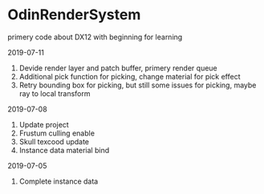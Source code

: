# OdinRenderSystem
primery code about DX12 with beginning
for learning

2019-07-11
1. Devide render layer and patch buffer, primery render queue
2. Additional pick function for picking, change material for pick effect
3. Retry bounding box for picking, but still some issues for picking, maybe ray to local transform

2019-07-08
1. Update project
2. Frustum culling enable
3. Skull texcood update
4. Instance data material bind

2019-07-05
1. Complete instance data
